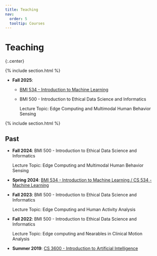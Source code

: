 ```yaml
---
title: Teaching
nav:
  order: 5
  tooltip: Courses
---
```


# Teaching
{:.center}

{% include section.html %}

- **Fall 2025**: 
  - [BMI 534 - Introduction to Machine Learning](/teaching/2025-Fall/ML-long)

  - BMI 500 - Introduction to Ethical Data Science and Informatics

    Lecture Topic: Edge Computing and Multimodal Human Behavior Sensing

{% include section.html %}

## Past

- **Fall 2024**: BMI 500 - Introduction to Ethical Data Science and Informatics

    Lecture Topic: Edge Computing and Multimodal Human Behavior Sensing

- **Spring 2024**: [BMI 534 - Introduction to Machine Learning / CS 534 - Machine Learning](/teaching/2024-Spring/short-version)
<!-- - Spring 2024: [BMI 534 - Introduction to Machine Learning / CS 534 - Machine Learning (Detailed)](/teaching/2024-Spring) -->

- **Fall 2023**: BMI 500 - Introduction to Ethical Data Science and Informatics

    Lecture Topic: Edge Computing and Human Activity Analysis

- **Fall 2022**: BMI 500 - Introduction to Ethical Data Science and Informatics 

    Lecture Topic: Edge computing and Nearables in Clinical Motion Analysis

- **Summer 2019**: [CS 3600 - Introduction to Artificial Intelligence](https://sites.google.com/site/hyeokhyenkwon/teaching/summer2019-cs3600?authuser=0)